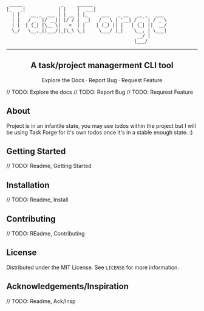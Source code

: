 ```
 _____              _     ______
|_   _|            | |    |  ___|
  | |    __ _  ___ | | __ | |_     ___   _ __   __ _   ___
  | |   / _` |/ __|| |/ / |  _|   / _ \ | '__| / _` | / _ \
  | |  | (_| |\__ \|   <  | |    | (_) || |   | (_| ||  __/
  \_/   \__,_||___/|_|\_\ \_|     \___/ |_|    \__, | \___|
                                                __/ |
                                               |___/
```

---

<h2 align="center">A task/project managerment CLI tool</h2>
<p align="center">
Explore the Docs · Report Bug · Request Feature
</p>

// TODO: Explore the docs
// TODO: Report Bug
// TODO: Requrest Feature

## About

Project is in an infantile state, you may see todos within the project but
I will be using Task Forge for it's own todos once it's in a stable enough state. :)

## Getting Started

// TODO: Readme, Getting Started

## Installation

// TODO: Readme, Install

## Contributing

// TODO: REadme, Contributing

## License

Distributed under the MIT License. See `LICENSE` for more information.

## Acknowledgements/Inspiration

// TODO: Readme, Ack/Insp
